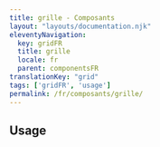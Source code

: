 ```yaml
---
title: grille - Composants
layout: "layouts/documentation.njk"
eleventyNavigation:
  key: gridFR
  title: grille
  locale: fr
  parent: componentsFR
translationKey: "grid"
tags: ['gridFR', 'usage']
permalink: /fr/composants/grille/
---
```


## Usage